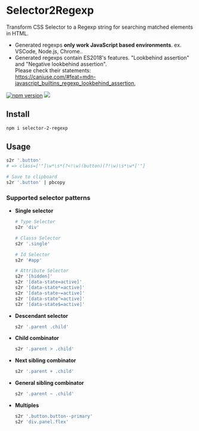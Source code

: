 # Selector2Regexp

Transform CSS Selector to a Regexp string for searching matched elements in HTML.

- Generated regexps **only work JavaScript based environments**. ex. VSCode, Node.js, Chrome..
- Generated regexps contain ES2018's features. "Lookbehind assertion" and "Negative lookbehind assertion".<br>
  Please check their statements:<br>https://caniuse.com/#feat=mdn-javascript_builtins_regexp_lookbehind_assertion,

[![npm version](https://badge.fury.io/js/selector-2-regexp.svg)](https://badge.fury.io/js/selector-2-regexp)
![](https://github.com/m-yoshiro/Selector2Regexp/workflows/TEST/badge.svg)

## Install

```sh
npm i selector-2-regexp
```

## Usage

```sh
s2r '.button'
# => class=['"]\w*\s*(?<!\w)(button)(?!\w)\s*\w*['"]

# Save to clipboard
s2r '.button' | pbcopy
```

### Supported selector patterns

- **Single selector**

  ```sh
  # Type Selector
  s2r 'div'

  # Classs Selector
  s2r '.single'

  # Id Selector
  s2r '#app'

  # Attribute Selector
  s2r '[hidden]'
  s2r '[data-state=active]'
  s2r '[data-state*=active]'
  s2r '[data-state~=active]'
  s2r '[data-state^=active]'
  s2r '[data-state$=active]'
  ```

- **Descendant selector**

  ```sh
  s2r '.parent .child'
  ```

- **Child combinator**

  ```sh
  s2r '.parent > .child'
  ```

- **Next sibling combinator**

  ```sh
  s2r '.parent + .child'
  ```

- **General sibling combinator**

  ```sh
  s2r '.parent ~ .child'
  ```

- **Multiples**

  ```sh
  s2r '.button.button--primary'
  s2r 'div.panel.flex'
  ```

<!--
```
# Grep html
grep -E $(s2r '.button') index.html
```
 -->

